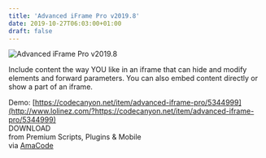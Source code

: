 ```yaml
---
title: 'Advanced iFrame Pro v2019.8'
date: 2019-10-27T06:03:00+01:00
draft: false
---
```


![Advanced iFrame Pro v2019.8](http://www.codelist.cc/uploads/posts/2019-06/1561237164_advanced-iframe-pro-v2019.5.jpg "Advanced iFrame Pro v2019.8")  
  
Include content the way YOU like in an iframe that can hide and modify elements and forward parameters. You can also embed content directly or show a part of an iframe.  
  
Demo: [https://codecanyon.net/item/advanced-iframe-pro/5344999](http://www.lolinez.com/?https://codecanyon.net/item/advanced-iframe-pro/5344999)  
DOWNLOAD  
from Premium Scripts, Plugins & Mobile  
via [AmaCode](https://amazcode.ooo)